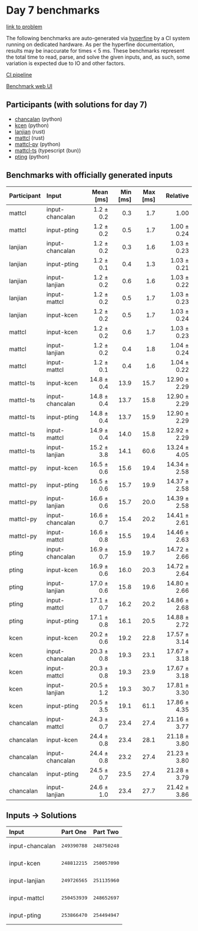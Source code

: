 # Day 7 benchmarks

[link to problem](https://adventofcode.com/2023/day/7)

The following benchmarks are auto-generated via
[hyperfine](https://github.com/sharkdp/hyperfine) by a CI system running on
dedicated hardware. As per the hyperfine documentation, results may be
inaccurate for times < 5 ms. These benchmarks represent the total time to read,
parse, and solve the given inputs, and, as such, some variation is expected due
to IO and other factors.

[CI pipeline](http://ci.papercode.net:8080/teams/main/pipelines/aoc2023)

[Benchmark web UI](https://aoc.ancalagon.black)


## Participants (with solutions for day 7)

- [chancalan](https://github.com/chancalan/aoc2023) (python)
- [kcen](https://github.com/kcen/aoc2023) (python)
- [lanjian](https://github.com/lanjian/aoc-2023) (rust)
- [mattcl](https://github.com/mattcl/aoc2023) (rust)
- [mattcl-py](https://github.com/mattcl/aoc2023-py) (python)
- [mattcl-ts](https://github.com/mattcl/aoc2023-js) (typescript (bun))
- [pting](https://github.com/pting/aoc2023) (python)


## Benchmarks with officially generated inputs

| Participant | Input | Mean [ms] | Min [ms] | Max [ms] | Relative |
|:---|:---|---:|---:|---:|---:|
| mattcl | input-chancalan | 1.2 ± 0.2 | 0.3 | 1.7 | 1.00 |
| mattcl | input-pting | 1.2 ± 0.2 | 0.5 | 1.7 | 1.00 ± 0.24 |
| lanjian | input-chancalan | 1.2 ± 0.2 | 0.3 | 1.6 | 1.03 ± 0.23 |
| lanjian | input-pting | 1.2 ± 0.1 | 0.4 | 1.3 | 1.03 ± 0.21 |
| lanjian | input-lanjian | 1.2 ± 0.2 | 0.6 | 1.6 | 1.03 ± 0.22 |
| lanjian | input-mattcl | 1.2 ± 0.2 | 0.5 | 1.7 | 1.03 ± 0.23 |
| lanjian | input-kcen | 1.2 ± 0.2 | 0.5 | 1.7 | 1.03 ± 0.24 |
| mattcl | input-kcen | 1.2 ± 0.2 | 0.6 | 1.7 | 1.03 ± 0.23 |
| mattcl | input-lanjian | 1.2 ± 0.2 | 0.4 | 1.8 | 1.04 ± 0.24 |
| mattcl | input-mattcl | 1.2 ± 0.1 | 0.4 | 1.6 | 1.04 ± 0.22 |
| mattcl-ts | input-kcen | 14.8 ± 0.4 | 13.9 | 15.7 | 12.90 ± 2.29 |
| mattcl-ts | input-chancalan | 14.8 ± 0.4 | 13.7 | 15.8 | 12.90 ± 2.29 |
| mattcl-ts | input-pting | 14.8 ± 0.4 | 13.7 | 15.9 | 12.90 ± 2.29 |
| mattcl-ts | input-mattcl | 14.9 ± 0.4 | 14.0 | 15.8 | 12.92 ± 2.29 |
| mattcl-ts | input-lanjian | 15.2 ± 3.8 | 14.1 | 60.6 | 13.24 ± 4.05 |
| mattcl-py | input-kcen | 16.5 ± 0.6 | 15.6 | 19.4 | 14.34 ± 2.58 |
| mattcl-py | input-pting | 16.5 ± 0.6 | 15.7 | 19.9 | 14.37 ± 2.58 |
| mattcl-py | input-lanjian | 16.6 ± 0.6 | 15.7 | 20.0 | 14.39 ± 2.58 |
| mattcl-py | input-chancalan | 16.6 ± 0.7 | 15.4 | 20.2 | 14.41 ± 2.61 |
| mattcl-py | input-mattcl | 16.6 ± 0.8 | 15.5 | 19.4 | 14.46 ± 2.63 |
| pting | input-chancalan | 16.9 ± 0.7 | 15.9 | 19.7 | 14.72 ± 2.66 |
| pting | input-kcen | 16.9 ± 0.6 | 16.0 | 20.3 | 14.72 ± 2.64 |
| pting | input-lanjian | 17.0 ± 0.6 | 15.8 | 19.6 | 14.80 ± 2.66 |
| pting | input-mattcl | 17.1 ± 0.7 | 16.2 | 20.2 | 14.86 ± 2.68 |
| pting | input-pting | 17.1 ± 0.8 | 16.1 | 20.5 | 14.88 ± 2.72 |
| kcen | input-kcen | 20.2 ± 0.6 | 19.2 | 22.8 | 17.57 ± 3.14 |
| kcen | input-chancalan | 20.3 ± 0.8 | 19.3 | 23.1 | 17.67 ± 3.18 |
| kcen | input-mattcl | 20.3 ± 0.8 | 19.3 | 23.9 | 17.67 ± 3.18 |
| kcen | input-lanjian | 20.5 ± 1.2 | 19.3 | 30.7 | 17.81 ± 3.30 |
| kcen | input-pting | 20.5 ± 3.5 | 19.1 | 61.1 | 17.86 ± 4.35 |
| chancalan | input-mattcl | 24.3 ± 0.7 | 23.4 | 27.4 | 21.16 ± 3.77 |
| chancalan | input-kcen | 24.4 ± 0.8 | 23.4 | 28.1 | 21.18 ± 3.80 |
| chancalan | input-chancalan | 24.4 ± 0.8 | 23.2 | 27.4 | 21.23 ± 3.80 |
| chancalan | input-pting | 24.5 ± 0.7 | 23.5 | 27.4 | 21.28 ± 3.79 |
| chancalan | input-lanjian | 24.6 ± 1.0 | 23.4 | 27.7 | 21.42 ± 3.86 |


## Inputs -> Solutions

| Input | Part One | Part Two |
|:---|:---|:---|
|input-chancalan|<pre>249390788</pre>|<pre>248750248</pre>|
|input-kcen|<pre>248812215</pre>|<pre>250057090</pre>|
|input-lanjian|<pre>249726565</pre>|<pre>251135960</pre>|
|input-mattcl|<pre>250453939</pre>|<pre>248652697</pre>|
|input-pting|<pre>253866470</pre>|<pre>254494947</pre>|